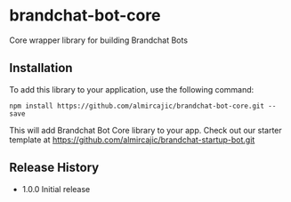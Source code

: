 # brandchat-bot-core
Core wrapper library for building Brandchat Bots

## Installation
To add this library to your application, use the following command:

`npm install https://github.com/almircajic/brandchat-bot-core.git --save`

This will add Brandchat Bot Core library to your app. Check out our starter template at <https://github.com/almircajic/brandchat-startup-bot.git>  

## Release History

* 1.0.0 Initial release